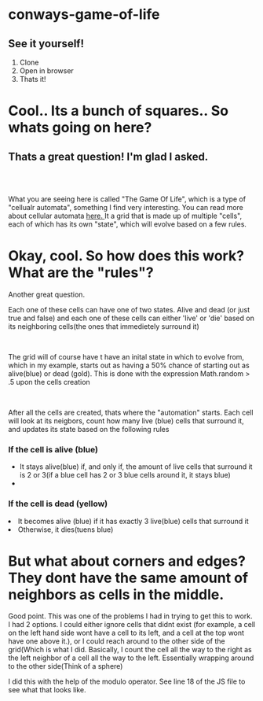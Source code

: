 # conways-game-of-life
<h2>See it yourself!</h2>
<ol>
  <li>Clone</li>
  <li>Open in browser</li>
  <li>Thats it!</li>
 </ol>
 
 <h1>Cool.. Its a bunch of squares.. So whats going on here?</h1>
 <h2>Thats a great question! I'm glad I asked.</h2>

</br>
</br>

<p>
What you are seeing here is called "The Game Of Life", which is a type of "cellualr automata", something I find very interesting. You can read more about cellular automata <a href = 'http://mathworld.wolfram.com/CellularAutomaton.html' terget = "_blank"> here. </a>  It a grid that is made up of multiple "cells", each of which has its own "state", which will evolve 
  based on a few rules.
</p>

<h1>Okay, cool. So how does this work? What are the "rules"?</h1>
<p>Another great question.</p>
<p>Each one of these cells can have one of two states. Alive and dead (or just true and false) and each one of these cells can either 'live' or 'die' based on its neighboring cells(the ones that immedietely surround it)</p>
<br />
<p>The grid will of course have t have an inital state in which to evolve from, which in my example, starts out as having a 50% chance of starting out as alive(blue) or dead (gold). This is done with the expression Math.random > .5 upon the cells creation</p>
<br />
<p>After all the cells are created, thats where the "automation" starts. Each cell will look at its neigbors, count how many live (blue) cells that surround it, and updates its state based on the following rules</p>

<h3>If the cell is alive (blue)</h3>
<ul>
  <li>It stays alive(blue) if, and only if, the amount of live cells that surround it is 2 or 3(if a blue cell has 2 or 3 blue cells around it, it stays blue)</li>
  <li><IT dies(turns gold) if it has fewer than 2, or greater than three live(blue) cells around it</li>
</ul>
    <h3>If the cell is dead (yellow)</h3>
  <li>It becomes alive (blue) if it has exactly 3 live(blue) cells that surround it</li>
  <li>Otherwise, it dies(tuens blue)</li>
  
  <h1>But what about corners and edges? They dont have the same amount of neighbors as cells in the middle.</h1>
  <p>Good point. This was one of the problems I had in trying to get this to work. I had 2 options. I could either ignore cells that didnt exist (for example, a cell on the left hand side wont have a cell to its left, and a cell at the top wont have one above it.), or I could reach around to the other side of the grid(Which is what I did. Basically, I count the cell all the way to the right as the left neighbor of a cell all the way to the left. Essentially wrapping around to the other side(Think of a sphere)  <p>
  <p>I did this with the help of the modulo operator. See line 18 of the JS file to see what that looks like. </p>
  
